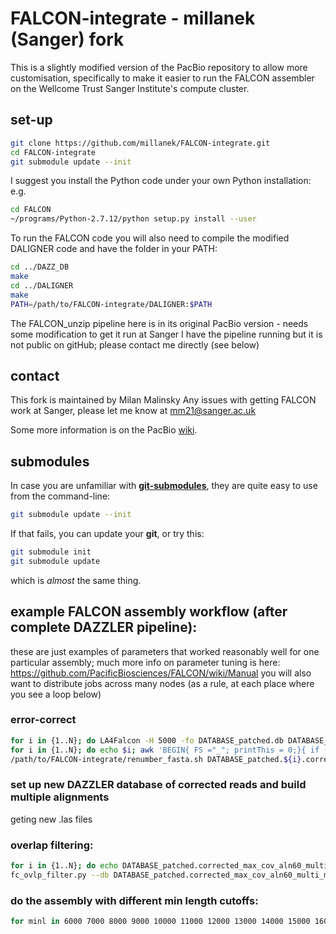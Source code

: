 # FALCON-integrate - millanek (Sanger) fork
This is a slightly modified version of the PacBio repository to allow more customisation,
specifically to make it easier to run the FALCON assembler on the Wellcome Trust Sanger Institute's
compute cluster.

## set-up
```sh
git clone https://github.com/millanek/FALCON-integrate.git
cd FALCON-integrate
git submodule update --init
```
I suggest you install the Python code under your own Python installation:
e.g. 
```sh
cd FALCON
~/programs/Python-2.7.12/python setup.py install --user
```

To run the FALCON code you will also need to compile the modified DALIGNER code and have the folder in your PATH:
```sh
cd ../DAZZ_DB
make
cd ../DALIGNER
make
PATH=/path/to/FALCON-integrate/DALIGNER:$PATH
```

The FALCON\_unzip pipeline here is in its original PacBio version - needs some modification to get it run at Sanger
I have the pipeline running but it is not public on gitHub; please contact me directly (see below)

## contact

This fork is maintained by Milan Malinsky
Any issues with getting FALCON work at Sanger, please let me know at mm21@sanger.ac.uk

Some more information is on the PacBio [wiki](https://github.com/PacificBiosciences/FALCON-integrate/wiki).

## submodules
In case you are unfamiliar with [**git-submodules**](http://www.git-scm.com/book/en/v2/Git-Tools-Submodules), they are quite easy to use from the command-line:
```sh
git submodule update --init
```
If that fails, you can update your **git**, or try this:
```sh
git submodule init
git submodule update
```
which is *almost* the same thing.


## example FALCON assembly workflow (after complete DAZZLER pipeline):
these are just examples of parameters that worked reasonably well for one particular assembly; much more info on parameter tuning is here: 
https://github.com/PacificBiosciences/FALCON/wiki/Manual
you will also want to distribute jobs across many nodes (as a rule, at each place where you see a loop below)
### error-correct
```sh
for i in {1..N}; do LA4Falcon -H 5000 -fo DATABASE_patched.db DATABASE_patched.${i}.las | fc_consensus.py --output_multi --n_core 0 --min_cov 6 --max_cov_aln 60 --max_n_read 200 > DATABASE_patched.${i}.corrected_max_cov_aln60_multi.fasta; done
for i in {1..N}; do echo $i; awk 'BEGIN{ FS ="_"; printThis = 0;}{ if (substr($1,1,1) == ">") { if ($2 > 7000) { printThis = 1; print;} else {printThis = 0;}} else { if (printThis == 1) {print;}} }' DATABASE_patched.${i}.corrected_max_cov_aln60_multi.fasta > DATABASE_patched.${i}.corrected_max_cov_aln60_multi_min7kb.fasta
/path/to/FALCON-integrate/renumber_fasta.sh DATABASE_patched.${i}.corrected_max_cov_aln60_multi_min7kb.fasta
```
### set up new DAZZLER database of corrected reads and build multiple alignments
geting new .las files
### overlap filtering:
```sh
for i in {1..N}; do echo DATABASE_patched.corrected_max_cov_aln60_multi_min7kb.${i}.las >> fofn.txt; done
fc_ovlp_filter.py --db DATABASE_patched.corrected_max_cov_aln60_multi_min7kb.db --fofn fofn.txt --n_core 0 --min_cov 10 --max_cov 120 --bestn 10 --max_diff 90 > filtered_overlaps_DATABASE_patched.corrected_max_cov_aln60_multi_min7kb.ovlp
```
### do the assembly with different min length cutoffs:
```sh
for minl in 6000 7000 8000 9000 10000 11000 12000 13000 14000 15000 16000 17000; do fc_ovlp_to_graph.py --min_len minl --params_fn minl_${minl} filtered_overlaps_DATABASE_patched.corrected_max_cov_aln60_multi_min7kb.ovlp; fc_graph_to_contig.py --run_name minl_${minl} DATABASE_patched.corrected_max_cov_aln60_multi_min7kb_renumbered_onlyReadID.fasta; done
```
